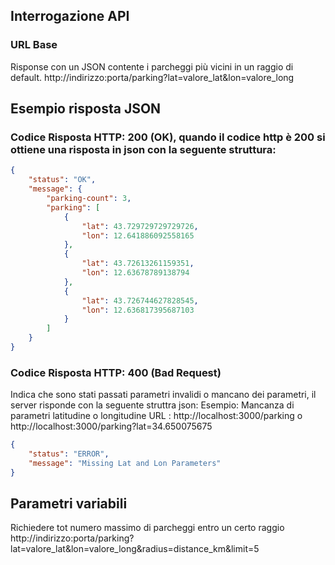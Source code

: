 ## Interrogazione API

### URL Base
Risponse con un JSON contente i parcheggi più vicini in un raggio di default.
http://indirizzo:porta/parking?lat=valore_lat&lon=valore_long

## Esempio risposta JSON
### Codice Risposta HTTP: 200 (OK), quando il codice http è 200 si ottiene una risposta in json con la seguente struttura:
```json
{
    "status": "OK",
    "message": {
        "parking-count": 3,
        "parking": [
            {
                "lat": 43.729729729729726,
                "lon": 12.641886092558165
            },
            {
                "lat": 43.72613261159351,
                "lon": 12.63678789138794
            },
            {
                "lat": 43.726744627828545,
                "lon": 12.636817395687103
            }
        ]
    }
}
```

### Codice Risposta HTTP: 400 (Bad Request)
Indica che sono stati passati parametri invalidi o mancano dei parametri, il server risponde con la seguente struttra json:
Esempio: Mancanza di parametri latitudine o longitudine
URL : http://localhost:3000/parking o http://localhost:3000/parking?lat=34.650075675

```json
{
    "status": "ERROR",
    "message": "Missing Lat and Lon Parameters"
}
```



## Parametri variabili
Richiedere tot numero massimo di parcheggi entro un certo raggio 
http://indirizzo:porta/parking?lat=valore_lat&lon=valore_long&radius=distance_km&limit=5 
